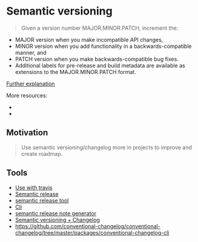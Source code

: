 # Semantic versioning

> Given a version number MAJOR.MINOR.PATCH, increment the:

* MAJOR version when you make incompatible API changes,
* MINOR version when you add functionality in a backwards-compatible manner, and
* PATCH version when you make backwards-compatible bug fixes.
* Additional labels for pre-release and build metadata are available as extensions to the MAJOR.MINOR.PATCH format.

[Further explanation](https://github.com/dbrock/semver-howto)

More resources:

* [](https://semantic-release.gitbook.io/semantic-release/)
* [](https://semver.org/)

## Motivation

> Use semantic versioning/changelog more in projects to improve and create roadmap.

## Tools

* [Use with travis](https://github.com/semantic-release/semantic-release/blob/caribou/docs/recipes/travis.md)
* [Semantic release](https://github.com/semantic-release/semantic-release)
* [semantic release tool](https://github.com/semantic-release/commit-analyzer#options)
* [Cli](https://github.com/JPeer264/node-semantic-git-commit-cli)
* [semantic release note generator](https://github.com/semantic-release/release-notes-generator#options)
* [Semantic versioning + Changelog](https://github.com/markchalloner/git-semver)
* https://github.com/conventional-changelog/conventional-changelog/tree/master/packages/conventional-changelog-cli